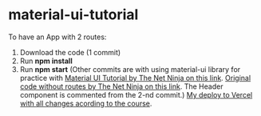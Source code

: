 # material-ui-tutorial

To have an App with 2 routes:

1. Download the code (1 commit)
2. Run **npm install**
3. Run **npm start**
   (Other commits are with using material-ui library for practice 
   with [Material UI Tutorial by The Net Ninja on this link](https://youtu.be/0KEpWHtG10M). 
   [Original code without routes by The Net Ninja on this link](https://github.com/iamshaunjp/material-ui-tut).
   The Header component is commented from the 2-nd commit.)
[My deploy to Vercel with all changes acording to the course](https://material-ui-tutorial-sigma.vercel.app/create).
